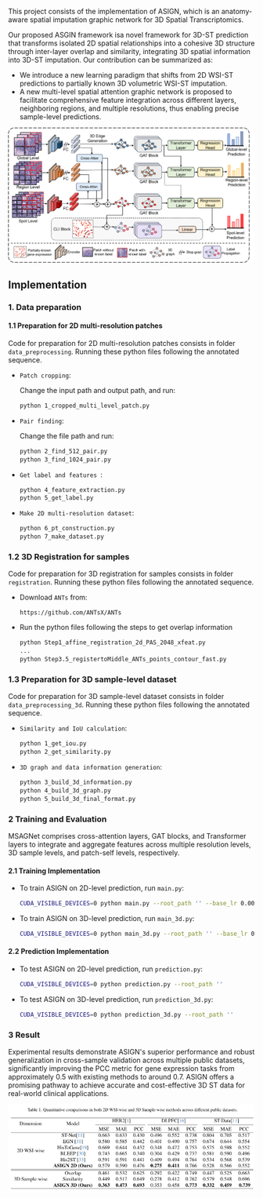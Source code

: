 This project consists of the implementation of ASIGN, which is an anatomy-aware spatial imputation graphic network for 3D Spatial Transcriptomics.

Our proposed ASGIN framework isa novel framework for 3D-ST prediction that transforms isolated 2D spatial relationships into a cohesive 3D structure through inter-layer overlap and similarity, integrating 3D spatial information into 3D-ST imputation. Our contribution can be summarized as:

- We introduce a new learning paradigm that shifts from 2D WSI-ST predictions to partially known 3D volumetric WSI-ST imputation.
- A new multi-level spatial attention graphic network is proposed to facilitate comprehensive feature integration across different layers, neighboring regions, and multiple resolutions, thus enabling precise sample-level predictions.

![Figure_3_network_structure](./Figure/Figure_3_network_structure.png)

## Implementation

### 1. Data preparation

#### 1.1 Preparation for 2D multi-resolution patches

Code for preparation for 2D multi-resolution patches consists in folder `data_preprocessing`. Running these python files following the annotated sequence.

- `Patch cropping`: 

  Change the input path and output path, and run:

  ```bash
  python 1_cropped_multi_level_patch.py
  ```

- `Pair finding`:

  Change the file path and run:

  ```bash
  python 2_find_512_pair.py
  python 3_find_1024_pair.py
  ```

- `Get label and features `:

  ```bash
  python 4_feature_extraction.py
  python 5_get_label.py
  ```

- `Make 2D multi-resolution dataset`:

  ```bash
  python 6_pt_construction.py
  python 7_make_dataset.py
  ```

### 1.2 3D Registration for samples

Code for preparation for 3D registration for samples consists in folder `registration`. Running these python files following the annotated sequence.

- Download `ANTs` from:

  ```
  https://github.com/ANTsX/ANTs
  ```

- Run the python files following the steps to get overlap information

  ```bash
  python Step1_affine_registration_2d_PAS_2048_xfeat.py
  ...
  python Step3.5_registertoMiddle_ANTs_points_contour_fast.py
  ```

### 1.3 Preparation for 3D sample-level dataset

Code for preparation for 3D sample-level dataset consists in folder `data_preprocessing_3d`. Running these python files following the annotated sequence.

- `Similarity and IoU calculation`:

  ```bash
  python 1_get_iou.py
  python 2_get_similarity.py
  ```

- `3D graph and data information generation`:

  ```bash
  python 3_build_3d_information.py
  python 4_build_3d_graph.py
  python 5_build_3d_final_format.py
  ```

### 2 Training and Evaluation

MSAGNet comprises cross-attention layers, GAT blocks, and Transformer layers to integrate and aggregate features across multiple resolution levels, 3D sample levels, and patch-self levels, respectively. 


#### 2.1 Training Implementation

- To train ASIGN on 2D-level prediction, run `main.py`:

  ```bash
  CUDA_VISIBLE_DEVICES=0 python main.py --root_path '' --base_lr 0.0001 --batch_size 128
  ```

- To train ASIGN on 3D-level prediction, run `main_3d.py`:

  ```bash
  CUDA_VISIBLE_DEVICES=0 python main_3d.py --root_path '' --base_lr 0.0001 --batch_size 128
  ```

#### 2.2 Prediction Implementation

- To test ASIGN on 2D-level prediction, run `prediction.py`:

  ```bash
  CUDA_VISIBLE_DEVICES=0 python prediction.py --root_path ''
  ```

- To test ASIGN on 3D-level prediction, run `prediction_3d.py`:

  ```bash
  CUDA_VISIBLE_DEVICES=0 python prediction_3d.py --root_path ''
  ```

### 3 Result

Experimental results demonstrate ASIGN's superior performance and robust generalization in cross-sample validation across multiple public datasets, significantly improving the PCC metric for gene expression tasks from approximately 0.5 with existing methods to around 0.7. ASIGN offers a promising pathway to achieve accurate and cost-effective 3D ST data for real-world clinical applications.

![Figure_table_result](./Figure/Figure_table_result.png)
